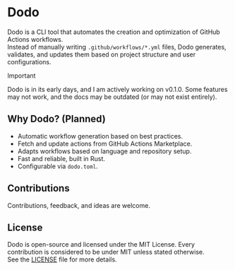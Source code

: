 # Dodo

Dodo is a CLI tool that automates the creation and optimization of GitHub Actions workflows.  
Instead of manually writing `.github/workflows/*.yml` files, Dodo generates, validates, and updates them based on project structure and user configurations.

> [!IMPORTANT]
> Dodo is in its early days, and I am actively working on v0.1.0. Some features may not work, and the docs may be outdated (or may not exist entirely). 

## Why Dodo? (Planned)
- Automatic workflow generation based on best practices.
- Fetch and update actions from GitHub Actions Marketplace.
- Adapts workflows based on language and repository setup.
- Fast and reliable, built in Rust.
- Configurable via `dodo.toml`.

## Contributions

Contributions, feedback, and ideas are welcome.

## License

Dodo is open-source and licensed under the MIT License. Every contribution is considered to be under MIT unless stated otherwise.  
See the [LICENSE](LICENSE) file for more details.
